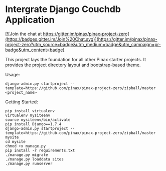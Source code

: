 # Intergrate Django Couchdb Application

[![Join the chat at https://gitter.im/pinax/pinax-project-zero](https://badges.gitter.im/Join%20Chat.svg)](https://gitter.im/pinax/pinax-project-zero?utm_source=badge&utm_medium=badge&utm_campaign=pr-badge&utm_content=badge)

This project lays the foundation for all other Pinax starter projects. It
provides the project directory layout and bootstrap-based theme.


Usage:

```
django-admin.py startproject --template=https://github.com/pinax/pinax-project-zero/zipball/master <project_name>
```

Getting Started:

```
pip install virtualenv
virtualenv mysiteenv
source mysiteenv/bin/activate
pip install Django==1.7.4
django-admin.py startproject --template=https://github.com/pinax/pinax-project-zero/zipball/master mysite
cd mysite
chmod +x manage.py
pip install -r requirements.txt
./manage.py migrate
./manage.py loaddata sites
./manage.py runserver
```